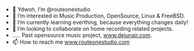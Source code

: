 - 👋 Ydwoh, I’m @routeonestudio
- 👀 I’m interested in Music Production, OpenSource, Linux & FreeBSD.
- 🌱 I’m currently learning everthing, because everything changes daily!
- 💞️ I’m looking to collaborate on home recording related projects. 
-    ..... Past opensource music project, www.dejunair.com.
- 📫 How to reach me www.routeonestudio.com 

<!---
routeonestudio/routeonestudio is a ✨ special ✨ repository because its `README.md` (this file) appears on your GitHub profile.
You can click the Preview link to take a look at your changes.
--->
